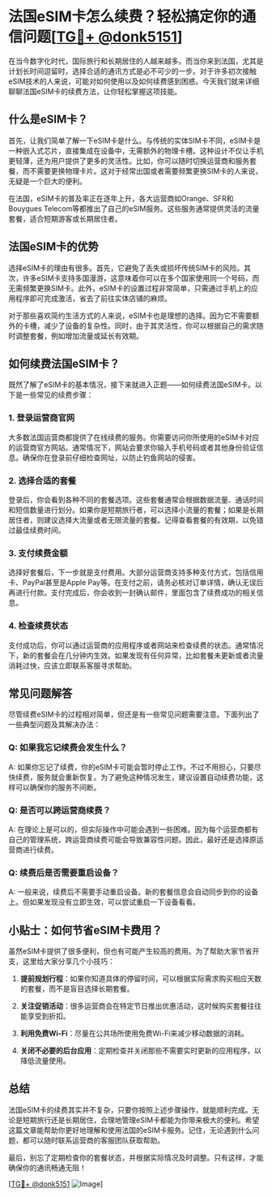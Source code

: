 # 法国eSIM卡怎么续费？轻松搞定你的通信问题[[TG💪+ @donk5151](https://t.me/s/donk5151)]

在当今数字化时代，国际旅行和长期居住的人越来越多。而当你来到法国，尤其是计划长时间逗留时，选择合适的通讯方式是必不可少的一步。对于许多初次接触eSIM技术的人来说，可能对如何使用以及如何续费感到困惑。今天我们就来详细聊聊法国eSIM卡的续费方法，让你轻松掌握这项技能。

## 什么是eSIM卡？

首先，让我们简单了解一下eSIM卡是什么。与传统的实体SIM卡不同，eSIM卡是一种嵌入式芯片，直接集成在设备中，无需额外的物理卡槽。这种设计不仅让手机更轻薄，还为用户提供了更多的灵活性。比如，你可以随时切换运营商和服务套餐，而不需要更换物理卡片。这对于经常出国或者需要频繁更换SIM卡的人来说，无疑是一个巨大的便利。

在法国，eSIM卡的普及率正在逐年上升，各大运营商如Orange、SFR和Bouygues Telecom等都推出了自己的eSIM服务。这些服务通常提供灵活的流量套餐，适合短期游客或长期居住者。

## 法国eSIM卡的优势

选择eSIM卡的理由有很多。首先，它避免了丢失或损坏传统SIM卡的风险。其次，许多eSIM卡支持多国漫游，这意味着你可以在多个国家使用同一个号码，而无需频繁更换SIM卡。此外，eSIM卡的设置过程非常简单，只需通过手机上的应用程序即可完成激活，省去了前往实体店铺的麻烦。

对于那些喜欢简约生活方式的人来说，eSIM卡也是理想的选择。因为它不需要额外的卡槽，减少了设备的复杂性。同时，由于其灵活性，你可以根据自己的需求随时调整套餐，例如增加流量或延长有效期。

## 如何续费法国eSIM卡？

既然了解了eSIM卡的基本情况，接下来就进入正题——如何续费法国eSIM卡。以下是一些常见的续费步骤：

### 1. 登录运营商官网

大多数法国运营商都提供了在线续费的服务。你需要访问你所使用的eSIM卡对应的运营商官方网站。通常情况下，网站会要求你输入手机号码或者其他身份验证信息。确保你在登录前仔细检查网址，以防止钓鱼网站的侵害。

### 2. 选择合适的套餐

登录后，你会看到各种不同的套餐选项。这些套餐通常会根据数据流量、通话时间和短信数量进行划分。如果你是短期旅行者，可以选择小流量的套餐；如果是长期居住者，则建议选择大流量或者无限流量的套餐。记得查看套餐的有效期，以免错过最佳续费时间。

### 3. 支付续费金额

选择好套餐后，下一步就是支付费用。大部分运营商支持多种支付方式，包括信用卡、PayPal甚至是Apple Pay等。在支付之前，请务必核对订单详情，确认无误后再进行付款。支付完成后，你会收到一封确认邮件，里面包含了续费成功的相关信息。

### 4. 检查续费状态

支付成功后，你可以通过运营商的应用程序或者网站来检查续费的状态。通常情况下，新的套餐会在几分钟内生效。如果发现有任何异常，比如套餐未更新或者流量消耗过快，应该立即联系客服寻求帮助。

## 常见问题解答

尽管续费eSIM卡的过程相对简单，但还是有一些常见问题需要注意。下面列出了一些典型问题及其解决办法：

### Q: 如果我忘记续费会发生什么？

A: 如果你忘记了续费，你的eSIM卡可能会暂时停止工作。不过不用担心，只要尽快续费，服务就会重新恢复。为了避免这种情况发生，建议设置自动续费功能，这样可以确保你的服务不间断。

### Q: 是否可以跨运营商续费？

A: 在理论上是可以的，但实际操作中可能会遇到一些困难。因为每个运营商都有自己的管理系统，跨运营商续费可能会导致兼容性问题。因此，最好还是选择原运营商进行续费。

### Q: 续费后是否需要重启设备？

A: 一般来说，续费后不需要手动重启设备。新的套餐信息会自动同步到你的设备上。但如果发现没有立即生效，可以尝试重启一下设备看看。

## 小贴士：如何节省eSIM卡费用？

虽然eSIM卡提供了很多便利，但也有可能产生较高的费用。为了帮助大家节省开支，这里给大家分享几个小技巧：

1. **提前规划行程**：如果你知道具体的停留时间，可以根据实际需求购买相应天数的套餐，而不是盲目选择长期套餐。
   
2. **关注促销活动**：很多运营商会在特定节日推出优惠活动，这时候购买套餐往往能享受到折扣。

3. **利用免费Wi-Fi**：尽量在公共场所使用免费Wi-Fi来减少移动数据的消耗。

4. **关闭不必要的后台应用**：定期检查并关闭那些不需要实时更新的应用程序，以降低流量使用。

## 总结

法国eSIM卡的续费其实并不复杂，只要你按照上述步骤操作，就能顺利完成。无论是短期旅行还是长期居住，合理地管理eSIM卡都能为你带来极大的便利。希望这篇文章能帮助你更好地理解和使用法国的eSIM卡服务。记住，无论遇到什么问题，都可以随时联系运营商的客服团队获取帮助。

最后，别忘了定期检查你的套餐状态，并根据实际情况及时调整。只有这样，才能确保你的通讯畅通无阻！

[[TG💪+ @donk5151](https://t.me/s/donk5151) ![Image](https://i.postimg.cc/rwNCRYN7/Snipaste-2025-04-30-17-27-05.png)]